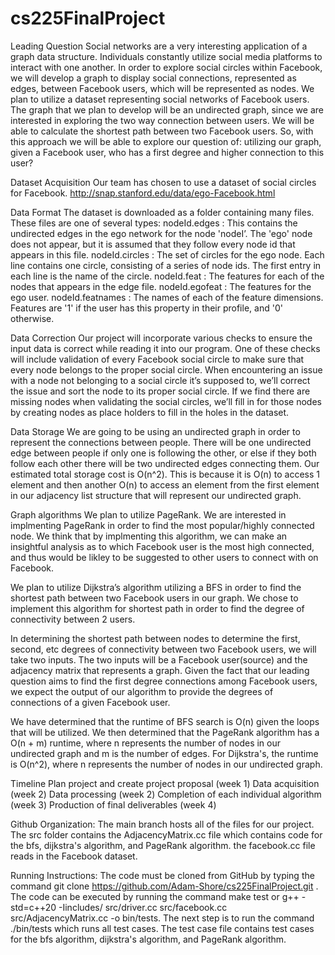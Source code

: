 # cs225FinalProject
Leading Question
Social networks are a very interesting application of a graph data structure. Individuals constantly utilize social media platforms to interact with one another. In order to explore social circles within Facebook, we will develop a graph to display social connections, represented as edges, between Facebook users, which will be represented as nodes. We plan to utilize a dataset representing social networks of Facebook users. The graph that we plan to develop will be an undirected graph, since we are interested in exploring the two way connection between users. We will be able to calculate the shortest path between two Facebook users. So, with this approach we will be able to explore our question of: utilizing our graph, given a Facebook user, who has a first degree and higher connection to this user?

Dataset Acquisition
Our team has chosen to use a dataset of social circles for Facebook. http://snap.stanford.edu/data/ego-Facebook.html

Data Format
The dataset is downloaded as a folder containing many files. These files are one of several types: nodeId.edges : This contains the undirected edges in the ego network for the node 'nodeI’. The 'ego' node does not appear, but it is assumed that they follow every node id that appears in this file. nodeId.circles : The set of circles for the ego node. Each line contains one circle, consisting of a series of node ids. The first entry in each line is the name of the circle. nodeId.feat : The features for each of the nodes that appears in the edge file. nodeId.egofeat : The features for the ego user. nodeId.featnames : The names of each of the feature dimensions. Features are '1' if the user has this property in their profile, and '0' otherwise.

Data Correction
Our project will incorporate various checks to ensure the input data is correct while reading it into our program. One of these checks will include validation of every Facebook social circle to make sure that every node belongs to the proper social circle. When encountering an issue with a node not belonging to a social circle it’s supposed to, we’ll correct the issue and sort the node to its proper social circle. If we find there are missing nodes when validating the social circles, we’ll fill in for those nodes by creating nodes as place holders to fill in the holes in the dataset.

Data Storage
We are going to be using an undirected graph in order to represent the connections between people. There will be one undirected edge between people if only one is following the other, or else if they both follow each other there will be two undirected edges connecting them. Our estimated total storage cost is O(n^2). This is because it is O(n) to access 1 element and then another O(n) to access an element from the first element in our adjacency list structure that will represent our undirected graph.

Graph algorithms
We plan to utilize PageRank. We are interested in implmenting PageRank in order to find the most popular/highly connected node. We think that by implmenting this algorithm, we can make an insightful analysis as to which Facebook user is the most high connected, and thus would be likley to be suggested to other users to connect with on Facebook.

We plan to utilize Dijkstra’s algorithm utilizing a BFS in order to find the shortest path between two Facebook users in our graph. We chose to implement this algorithm for shortest path in order to find the degree of connectivity between 2 users.

In determining the shortest path between nodes to determine the first, second, etc degrees of connectivity between two Facebook users, we will take two inputs. The two inputs will be a Facebook user(source) and the adjacency matrix that represents a graph. Given the fact that our leading question aims to find the first degree connections among Facebook users, we expect the output of our algorithm to provide the degrees of connections of a given Facebook user.

We have determined that the runtime of BFS search is O(n) given the loops that will be utilized. We then determined that the PageRank algorithm has a O(n + m) runtime, where n represents the number of nodes in our undirected graph and m is the number of edges. For Dijkstra's, the runtime is O(n^2), where n represents the number of nodes in our undirected graph.


Timeline
Plan project and create project proposal (week 1) Data acquisition (week 2) Data processing (week 2) Completion of each individual algorithm (week 3) Production of final deliverables (week 4)

Github Organization: The main branch hosts all of the files for our project. The src folder contains the AdjacencyMatrix.cc file which contains code for the bfs, dijkstra's algorithm, and PageRank algorithm. the facebook.cc file reads in the Facebook dataset.


Running Instructions: The code must be cloned from GitHub by typing the command git clone https://github.com/Adam-Shore/cs225FinalProject.git . The code can be executed by running the command make test or g++ -std=c++20 -Iincludes/ src/driver.cc src/facebook.cc src/AdjacencyMatrix.cc -o bin/tests. The next step is to run the command ./bin/tests which runs all test cases. The test case file contains test cases for the bfs algorithm, dijkstra's algorithm, and PageRank algorithm.
